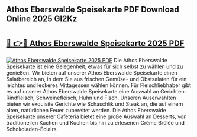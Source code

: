 ## Athos Eberswalde Speisekarte PDF Download Online 2025 Gl2Kz

# <h2><a href="http://gcckef.nevu.top/?p=Athos+Eberswalde+Speisekarte">🔗 👉🔴 Athos Eberswalde Speisekarte 2025 PDF</a></h2>

[![Athos Eberswalde Speisekarte 2025 PDF](https://i.imgur.com/dBaPXMq.png)](http://gcckef.nevu.top/?p=Athos+Eberswalde+Speisekarte)
Die Athos Eberswalde Speisekarte ist eine Gelegenheit, etwas für sich selbst zu wählen und zu genießen. Wir bieten auf unserer Athos Eberswalde Speisekarte einen Salatbereich an, in dem Sie aus frischen Gemüse- und Obstsalaten für ein leichtes und leckeres Mittagessen wählen können. Für Fleischliebhaber gibt es auf unserer Athos Eberswalde Speisekarte eine Auswahl an Gerichten: Rindfleisch, Schweinefleisch, Huhn und Fisch. Unseren Auserwählten bieten wir exquisite Gerichte wie Schaschlik und Steak an, die auf einem alten, natürlichen Feuer zubereitet werden. Die Athos Eberswalde Speisekarte unserer Cafeteria bietet eine große Auswahl an Desserts, von traditionellen Kuchen und Kuchen bis hin zu erlesenen Crème Brûlée und Schokoladen-Eclairs.
